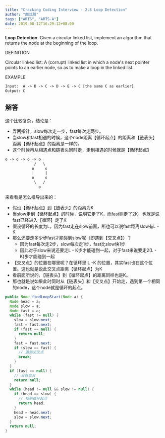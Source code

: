 ```yaml
---
title: "Cracking Coding Interview - 2.8 Loop Detection"
author: "颇忒脱"
tags: ["ARTS", "ARTS-A"]
date: 2019-08-12T16:29:12+08:00
---
```


<!--more-->

**Loop Detection**: Given a circular linked list, implement an algorithm that returns the node at the beginning of the loop.

DEFINITION

Circular linked list: A (corrupt) linked list in which a node's next pointer points to an earlier node, so as to make a loop in the linked list.

EXAMPLE

```txt
Input:  A -> B -> C -> D -> E -> C [the same C as earlier]
Output: C
```

## 解答

这个比较复杂，结论是：

* 弄两指针，slow每次走一步，fast每次走两步。
* 当slow和fast相遇的时候，这个node距离【循环起点】的距离和【链表头】距离【循环起点】的距离是一样的。
* 这个时候再从相遇点和链表头同时走，走到相遇的时候就是【循环起点】

```txt
o -> o -> o -> o
             /   \
            o     o
            |     |
            o     o
             \   /
               o
```



来看看是怎么推导出来的：

* 假设【循环起点】到【链表头】的距离为K
* 当slow走到【循环起点】的时候，说明它走了K，而fast则走了2K，也就是说fast已经进入【循环】走了K
* 假设循环的长度为L，因为fast走在slow前面，所也可以说fast距离slow有L - K
* 那么还要走多少步fast才能碰到slow呢（即遇到【交叉点】）？
  * 因为fast每次走2步，slow每次走1步，fast比slow快1步
  * 因此对于slow来说还要走L - K步才能碰到一起，对于fast来说要走2(L - K)步才能碰到一起
* 【交叉点】的位置在哪里呢？在循环里 L -K 的位置，其实fast也在这个位置。这也就是说此交叉点距离【循环起点】为K
* 看前面所说的，【链表头】到【循环起点】的距离同样也是K。
* 那也就是说如果此时同时从【链表头】和【交叉点】开始走，遇到第一个相同的node，这个node就是循环的起点。

```java
public Node findLoopStart(Node a) {
  Node head = a;
  Node slow = a;
  Node fast = a;
  while (fast != null) {
    slow = slow.next;
    fast = fast.next;
    if (fast == null) {
      return null;
    }
    fast = fast.next;
    if (slow == fast) {
      // 遇到交叉点
      break;
    }
  }
  if (fast == null) {
    // 没有交叉
    return null;
  }
  while (head != null && slow != null) {
    if (head == slow) {
      // 找到循环起点
      return head;
    }
    head = head.next;
    slow = slow.next;
  }
  return null;
}
```





